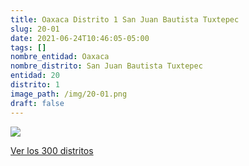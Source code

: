 ```yaml
---
title: Oaxaca Distrito 1 San Juan Bautista Tuxtepec
slug: 20-01
date: 2021-06-24T10:46:05-05:00
tags: []
nombre_entidad: Oaxaca
nombre_distrito: San Juan Bautista Tuxtepec
entidad: 20
distrito: 1
image_path: /img/20-01.png
draft: false
---
```


![](/img/20-01.png)

[Ver los 300 distritos](/docs/elecciones-2021)
